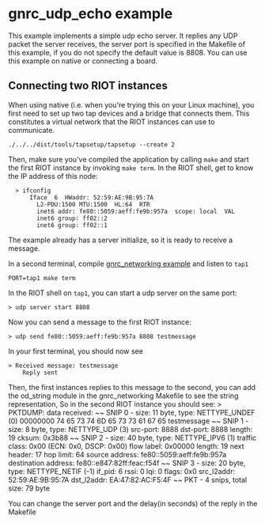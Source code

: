 # gnrc_udp_echo example
This example implements a simple udp echo server. It replies any UDP packet the server receives, the server port is specified in the Makefile of this example, if you do not specify the default value is 8808. You can use this example on native or connecting a board.

## Connecting two RIOT instances

When using native (i.e. when you're trying this on your Linux machine),
you first need to set up two tap devices and a bridge that connects
them. This constitutes a virtual network that the RIOT instances can
use to communicate.

    ./../../dist/tools/tapsetup/tapsetup --create 2

Then, make sure you've compiled the application by calling `make` and
start the first RIOT instance by invoking `make term`. In the RIOT
shell, get to know the IP address of this node:

      > ifconfig
          Iface  6  HWaddr: 52:59:AE:9B:95:7A
            L2-PDU:1500 MTU:1500  HL:64  RTR  
            inet6 addr: fe80::5059:aeff:fe9b:957a  scope: local  VAL
            inet6 group: ff02::2
            inet6 group: ff02::1

The example already has a server initialize, so it is ready to receive a message.


In a second terminal, compile [gnrc_networking example](https://github.com/RIOT-OS/RIOT/tree/master/examples/gnrc_networking) and listen to `tap1`

    PORT=tap1 make term

In the RIOT shell on `tap1`, you can start a udp server on the same port:

    > udp server start 8808

Now you can send a message to the first RIOT instance:

    > udp send fe80::5059:aeff:fe9b:957a 8808 testmessage

In your first terminal, you should now see

    > Received message: testmessage
        Reply sent

Then, the first instances replies to this message to the second, you can add the od_string module in the gnrc_networking Makefile to see the string representation, So in the second RIOT instance you should see:
    > PKTDUMP: data received:
    ~~ SNIP  0 - size:  11 byte, type: NETTYPE_UNDEF (0)
    00000000  74  65  73  74  6D  65  73  73  61  67  65                      testmessage
    ~~ SNIP  1 - size:   8 byte, type: NETTYPE_UDP (3)
       src-port:  8888  dst-port:  8888
       length: 19  cksum: 0x3b88
    ~~ SNIP  2 - size:  40 byte, type: NETTYPE_IPV6 (1)
    traffic class: 0x00 (ECN: 0x0, DSCP: 0x00)
    flow label: 0x00000
    length: 19  next header: 17  hop limit: 64
    source address: fe80::5059:aeff:fe9b:957a
    destination address: fe80::e847:82ff:feac:f54f
    ~~ SNIP  3 - size:  20 byte, type: NETTYPE_NETIF (-1)
    if_pid: 6  rssi: 0  lqi: 0
    flags: 0x0
    src_l2addr: 52:59:AE:9B:95:7A
    dst_l2addr: EA:47:82:AC:F5:4F
    ~~ PKT    -  4 snips, total size:  79 byte

You can change the server port and the delay(in seconds) of the reply in the Makefile
